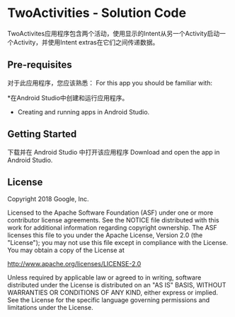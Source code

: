 TwoActivities - Solution Code
=============================
TwoActivites应用程序包含两个活动，使用显示的Intent从另一个Activity启动一个Activity，并使用Intent extras在它们之间传递数据。

Pre-requisites
--------------
对于此应用程序，您应该熟悉：
For this app you should be familiar with:

*在Android Studio中创建和运行应用程序。
* Creating and running apps in Android Studio.

Getting Started
---------------
下载并在 Android Studio 中打开该应用程序
Download and open the app in Android Studio.

License
-------

Copyright 2018 Google, Inc.

Licensed to the Apache Software Foundation (ASF) under one or more contributor
license agreements.  See the NOTICE file distributed with this work for
additional information regarding copyright ownership.  The ASF licenses this
file to you under the Apache License, Version 2.0 (the "License"); you may not
use this file except in compliance with the License.  You may obtain a copy of
the License at

  http://www.apache.org/licenses/LICENSE-2.0

Unless required by applicable law or agreed to in writing, software
distributed under the License is distributed on an "AS IS" BASIS, WITHOUT
WARRANTIES OR CONDITIONS OF ANY KIND, either express or implied.  See the
License for the specific language governing permissions and limitations under
the License.
